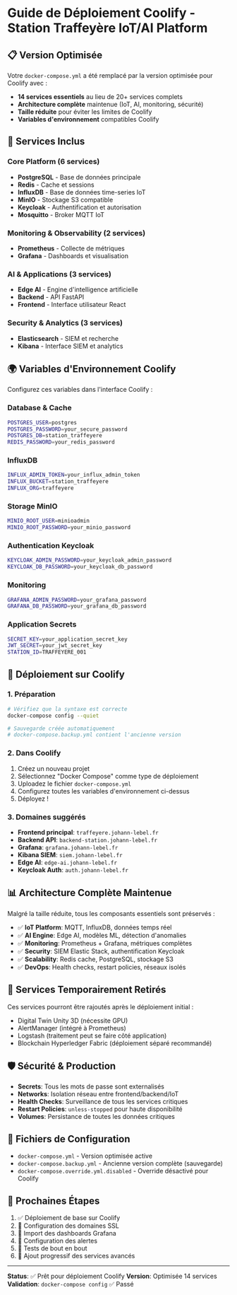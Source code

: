 # Guide de Déploiement Coolify - Station Traffeyère IoT/AI Platform

## 📋 Version Optimisée

Votre `docker-compose.yml` a été remplacé par la version optimisée pour Coolify avec :
- **14 services essentiels** au lieu de 20+ services complets
- **Architecture complète** maintenue (IoT, AI, monitoring, sécurité)
- **Taille réduite** pour éviter les limites de Coolify
- **Variables d'environnement** compatibles Coolify

## 🔧 Services Inclus

### Core Platform (6 services)
- **PostgreSQL** - Base de données principale
- **Redis** - Cache et sessions
- **InfluxDB** - Base de données time-series IoT
- **MinIO** - Stockage S3 compatible
- **Keycloak** - Authentification et autorisation
- **Mosquitto** - Broker MQTT IoT

### Monitoring & Observability (2 services)
- **Prometheus** - Collecte de métriques
- **Grafana** - Dashboards et visualisation

### AI & Applications (3 services)
- **Edge AI** - Engine d'intelligence artificielle
- **Backend** - API FastAPI
- **Frontend** - Interface utilisateur React

### Security & Analytics (3 services)
- **Elasticsearch** - SIEM et recherche
- **Kibana** - Interface SIEM et analytics

## 🌍 Variables d'Environnement Coolify

Configurez ces variables dans l'interface Coolify :

### Database & Cache
```bash
POSTGRES_USER=postgres
POSTGRES_PASSWORD=your_secure_password
POSTGRES_DB=station_traffeyere
REDIS_PASSWORD=your_redis_password
```

### InfluxDB
```bash
INFLUX_ADMIN_TOKEN=your_influx_admin_token
INFLUX_BUCKET=station_traffeyere
INFLUX_ORG=traffeyere
```

### Storage MinIO
```bash
MINIO_ROOT_USER=minioadmin
MINIO_ROOT_PASSWORD=your_minio_password
```

### Authentication Keycloak
```bash
KEYCLOAK_ADMIN_PASSWORD=your_keycloak_admin_password
KEYCLOAK_DB_PASSWORD=your_keycloak_db_password
```

### Monitoring
```bash
GRAFANA_ADMIN_PASSWORD=your_grafana_password
GRAFANA_DB_PASSWORD=your_grafana_db_password
```

### Application Secrets
```bash
SECRET_KEY=your_application_secret_key
JWT_SECRET=your_jwt_secret_key
STATION_ID=TRAFFEYERE_001
```

## 🚀 Déploiement sur Coolify

### 1. Préparation
```bash
# Vérifiez que la syntaxe est correcte
docker-compose config --quiet

# Sauvegarde créée automatiquement
# docker-compose.backup.yml contient l'ancienne version
```

### 2. Dans Coolify
1. Créez un nouveau projet
2. Sélectionnez "Docker Compose" comme type de déploiement
3. Uploadez le fichier `docker-compose.yml`
4. Configurez toutes les variables d'environnement ci-dessus
5. Déployez !

### 3. Domaines suggérés
- **Frontend principal**: `traffeyere.johann-lebel.fr`
- **Backend API**: `backend-station.johann-lebel.fr`
- **Grafana**: `grafana.johann-lebel.fr`
- **Kibana SIEM**: `siem.johann-lebel.fr`
- **Edge AI**: `edge-ai.johann-lebel.fr`
- **Keycloak Auth**: `auth.johann-lebel.fr`

## 📊 Architecture Complète Maintenue

Malgré la taille réduite, tous les composants essentiels sont préservés :

- ✅ **IoT Platform**: MQTT, InfluxDB, données temps réel
- ✅ **AI Engine**: Edge AI, modèles ML, détection d'anomalies  
- ✅ **Monitoring**: Prometheus + Grafana, métriques complètes
- ✅ **Security**: SIEM Elastic Stack, authentification Keycloak
- ✅ **Scalability**: Redis cache, PostgreSQL, stockage S3
- ✅ **DevOps**: Health checks, restart policies, réseaux isolés

## 🔄 Services Temporairement Retirés

Ces services pourront être rajoutés après le déploiement initial :
- Digital Twin Unity 3D (nécessite GPU)
- AlertManager (intégré à Prometheus)
- Logstash (traitement peut se faire côté application)
- Blockchain Hyperledger Fabric (déploiement séparé recommandé)

## 🛡️ Sécurité & Production

- **Secrets**: Tous les mots de passe sont externalisés
- **Networks**: Isolation réseau entre frontend/backend/IoT
- **Health Checks**: Surveillance de tous les services critiques
- **Restart Policies**: `unless-stopped` pour haute disponibilité
- **Volumes**: Persistance de toutes les données critiques

## 📁 Fichiers de Configuration

- `docker-compose.yml` - Version optimisée active
- `docker-compose.backup.yml` - Ancienne version complète (sauvegarde)
- `docker-compose.override.yml.disabled` - Override désactivé pour Coolify

## 🎯 Prochaines Étapes

1. ✅ Déploiement de base sur Coolify
2. 🔄 Configuration des domaines SSL
3. 🔄 Import des dashboards Grafana
4. 🔄 Configuration des alertes
5. 🔄 Tests de bout en bout
6. 🔄 Ajout progressif des services avancés

---

**Status**: ✅ Prêt pour déploiement Coolify
**Version**: Optimisée 14 services
**Validation**: `docker-compose config` ✅ Passé